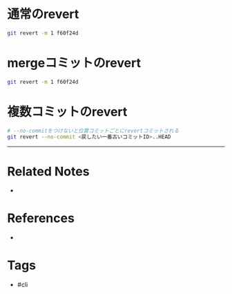 # 通常のrevert
```sh
git revert -m 1 f60f24d
```

# mergeコミットのrevert
```sh
git revert -m 1 f60f24d
```

# 複数コミットのrevert
```sh
# --no-commitをつけないと位置コミットごとにrevertコミットされる
git revert --no-commit <戻したい一番古いコミットID>..HEAD
```

---
# Related Notes
- 

# References
- 

# Tags
- #cli 